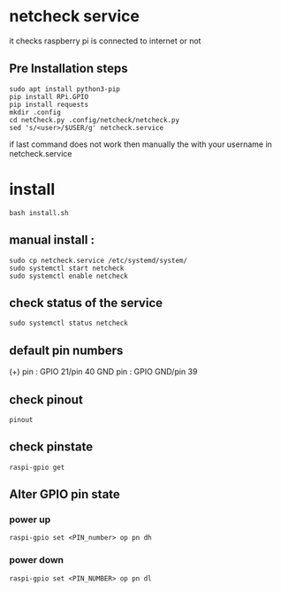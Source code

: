 # netcheck service 
it checks raspberry pi is connected to internet or not 

## Pre Installation steps
```
sudo apt install python3-pip
pip install RPi.GPIO
pip install requests
mkdir .config
cd netCheck.py .config/netcheck/netcheck.py
sed 's/<user>/$USER/g' netcheck.service
```
if last command does not work then manually the <user> with your username in netcheck.service

# install
```
bash install.sh
```

## manual install : 
```
sudo cp netcheck.service /etc/systemd/system/
sudo systemctl start netcheck
sudo systemctl enable netcheck
```

## check status of the service
```
sudo systemctl status netcheck
```

## default pin numbers
(+) pin : GPIO 21/pin 40
GND pin : GPIO GND/pin 39

## check pinout
```
pinout
```
## check pinstate
```
raspi-gpio get
```


## Alter GPIO pin state
### power up
```
raspi-gpio set <PIN_number> op pn dh
```
### power down
```
raspi-gpio set <PIN_NUMBER> op pn dl
```




